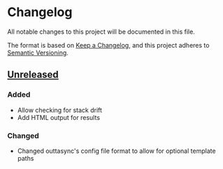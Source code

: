 # Changelog

All notable changes to this project will be documented in this file.

The format is based on [Keep a Changelog](https://keepachangelog.com/en/1.1.0/),
and this project adheres to [Semantic Versioning](https://semver.org/spec/v2.0.0.html).

## [Unreleased]

### Added

- Allow checking for stack drift
- Add HTML output for results

### Changed

- Changed outtasync's config file format to allow for optional template paths

[unreleased]: https://github.com/dhth/ecscope/compare/v1.2.1...HEAD
